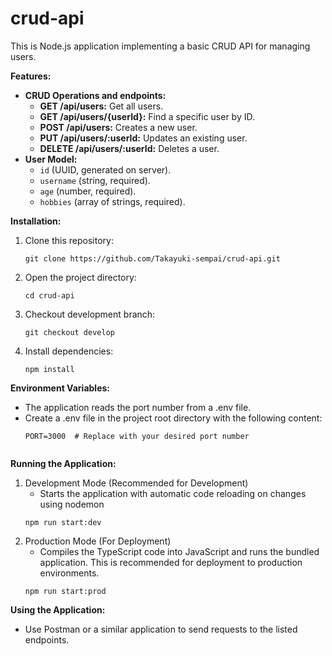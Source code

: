 # crud-api
This is Node.js application implementing a basic CRUD API for managing users.

**Features:**
- **CRUD Operations and endpoints:**
    - **GET /api/users:** Get all users.
    - **GET /api/users/{userId}:** Find a specific user by ID.
    - **POST /api/users:** Creates a new user.
    - **PUT /api/users/:userId:** Updates an existing user.
    - **DELETE /api/users/:userId:** Deletes a user.
- **User Model:**
    - `id` (UUID, generated on server).
    - `username` (string, required).
    - `age` (number, required).
    - `hobbies` (array of strings, required).

**Installation:**
1. Clone this repository:
   ```
   git clone https://github.com/Takayuki-sempai/crud-api.git
2. Open the project directory:
   ```
   cd crud-api
3. Checkout development branch:
   ```
   git checkout develop
4. Install dependencies:
   ```
   npm install

**Environment Variables:**
- The application reads the port number from a .env file.
- Create a .env file in the project root directory with the following content:
  ```
  PORT=3000  # Replace with your desired port number
   
**Running the Application:**
1. Development Mode (Recommended for Development)
    - Starts the application with automatic code reloading on changes using nodemon
   ```
   npm run start:dev
2. Production Mode (For Deployment)
    - Compiles the TypeScript code into JavaScript and runs the bundled application. This is recommended for deployment to production environments.
   ```
   npm run start:prod

**Using the Application:**
- Use Postman or a similar application to send requests to the listed endpoints.
